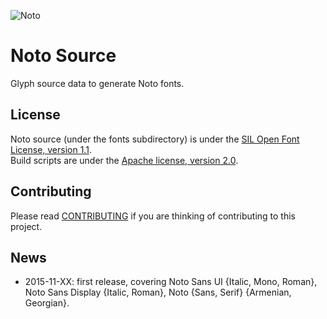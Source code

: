 ![Noto](images/noto.png)
# Noto Source
Glyph source data to generate Noto fonts.

## License

Noto source (under the fonts subdirectory) is under the
[SIL Open Font License, version 1.1](fonts/LICENSE).<br/>
Build scripts are under the [Apache license, version 2.0](LICENSE).

## Contributing

Please read [CONTRIBUTING](CONTRIBUTING.md) if you are thinking of contributing to this project.

## News

* 2015-11-XX: first release, covering Noto Sans UI {Italic, Mono, Roman}, Noto Sans Display {Italic, Roman}, Noto {Sans, Serif} {Armenian, Georgian}.
